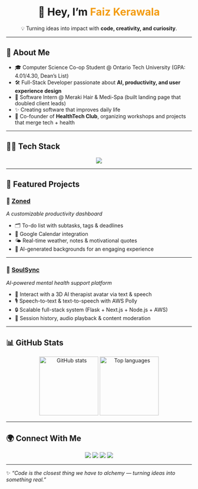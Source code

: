 <!-- Profile Header -->
<h1 align="center">👋 Hey, I’m <span style="color:#f39c12;">Faiz Kerawala</span></h1>
<p align="center">
  💡 Turning ideas into impact with <b>code, creativity, and curiosity</b>.
</p>

---

## 🚀 About Me  
- 🎓 Computer Science Co-op Student @ Ontario Tech University (GPA: 4.01/4.30, Dean’s List)  
- 🛠 Full-Stack Developer passionate about **AI, productivity, and user experience design**  
- 💼 Software Intern @ Meraki Hair & Medi-Spa (built landing page that doubled client leads)  
- ✨ Creating software that improves daily life  
- 🌱 Co-founder of **HealthTech Club**, organizing workshops and projects that merge tech + health  

---

## 🧑‍💻 Tech Stack  

<p align="center">
  <img src="https://skillicons.dev/icons?i=python,java,ts,js,html,css,tailwind,react,next,nodejs,vite,cpp,c,postgres,mysql,mongodb,aws,azure,git,github,figma,unity" />
</p>

---

## 🌟 Featured Projects  

### 🔹 [Zoned](https://github.com/FeezRM/Zoned)  
*A customizable productivity dashboard*  
- 🗂️ To-do list with subtasks, tags & deadlines  
- 📅 Google Calendar integration  
- 🌤️ Real-time weather, notes & motivational quotes  
- 🎨 AI-generated backgrounds for an engaging experience  

---

### 🔹 [SoulSync](https://github.com/FeezRM/SoulSync)  
*AI-powered mental health support platform*  
- 🧠 Interact with a 3D AI therapist avatar via text & speech  
- 🎙️ Speech-to-text & text-to-speech with AWS Polly  
- 🔒 Scalable full-stack system (Flask + Next.js + Node.js + AWS)  
- 📜 Session history, audio playback & content moderation  

---

## 📊 GitHub Stats  

<p align="center">
  <img src="https://github-readme-stats.vercel.app/api?username=FeezRM&show_icons=true&theme=radical" alt="GitHub stats" height="160"/>
  <img src="https://github-readme-stats.vercel.app/api/top-langs/?username=FeezRM&layout=compact&theme=radical" alt="Top languages" height="160"/>
</p>

---

## 🌍 Connect With Me  

<p align="center">
  <a href="mailto:faiz.kera@gmail.com"><img src="https://img.shields.io/badge/Email-D14836?style=for-the-badge&logo=gmail&logoColor=white"></a>
  <a href="https://www.linkedin.com/in/faizkerawala/"><img src="https://img.shields.io/badge/LinkedIn-0077B5?style=for-the-badge&logo=linkedin&logoColor=white"></a>
  <a href="https://github.com/FeezRM"><img src="https://img.shields.io/badge/GitHub-000?style=for-the-badge&logo=github&logoColor=white"></a>
  <a href="https://fantastic-tarsier-795864.netlify.app/"><img src="https://img.shields.io/badge/Portfolio-24292e?style=for-the-badge&logo=vercel&logoColor=white"></a>
</p>

---

✨ *“Code is the closest thing we have to alchemy — turning ideas into something real.”*  
